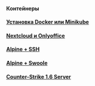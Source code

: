 #### Контейнеры

#### [Установка Docker или Minikube](https://github.com/magomedcoder/docker-containers/blob/main/install-docker-and-minikube/README.md)

#### [Nextcloud и Onlyoffice](https://github.com/magomedcoder/docker-containers/blob/main/nextcloud-onlyoffice/README.md)

#### [Alpine + SSH](https://github.com/magomedcoder/docker-containers/blob/main/alpine-ssh/README.md)

#### [Alpine + Swoole](https://github.com/magomedcoder/docker-containers/blob/main/alpine-swoole/README.md)

#### [Counter-Strike 1.6 Server](https://github.com/magomedcoder/docker-containers/blob/main/cs1.6-server/README.md)